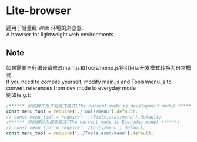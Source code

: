 # Lite-browser
适用于轻量级 Web 环境的浏览器.<br>
A browser for lightweight web environments.<br>
## Note
如果需要自行编译请修改main.js和Tools/menu.js将引用从开发模式转换为日常模式<br>
If you need to compile yourself, modify main.js and Tools/menu.js to convert references from dev mode to everyday mode<br>
例如(e.g.):
```javascript
/****** 当前模式为开发模式模式(The current mode is development mode) ******/
const menu_tool = require('./Tools/menu').default;
// const menu_tool = require('../Tools.asar/menu').default;
/****** 当前模式为日常模式(The current mode is Everyday mode) ******/
// const menu_tool = require('./Tools/menu').default;
const menu_tool = require('../Tools.asar/menu').default;
```